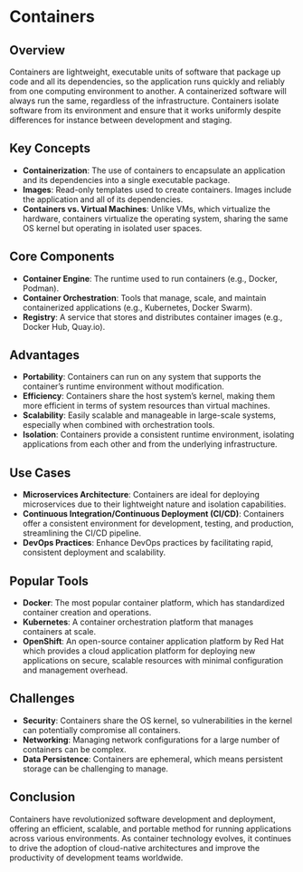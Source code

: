 # Containers

## Overview

Containers are lightweight, executable units of software that package up code and all its dependencies, so the application runs quickly and reliably from one computing environment to another. A containerized software will always run the same, regardless of the infrastructure. Containers isolate software from its environment and ensure that it works uniformly despite differences for instance between development and staging.

## Key Concepts

- **Containerization**: The use of containers to encapsulate an application and its dependencies into a single executable package.
- **Images**: Read-only templates used to create containers. Images include the application and all of its dependencies.
- **Containers vs. Virtual Machines**: Unlike VMs, which virtualize the hardware, containers virtualize the operating system, sharing the same OS kernel but operating in isolated user spaces.

## Core Components

- **Container Engine**: The runtime used to run containers (e.g., Docker, Podman).
- **Container Orchestration**: Tools that manage, scale, and maintain containerized applications (e.g., Kubernetes, Docker Swarm).
- **Registry**: A service that stores and distributes container images (e.g., Docker Hub, Quay.io).

## Advantages

- **Portability**: Containers can run on any system that supports the container’s runtime environment without modification.
- **Efficiency**: Containers share the host system’s kernel, making them more efficient in terms of system resources than virtual machines.
- **Scalability**: Easily scalable and manageable in large-scale systems, especially when combined with orchestration tools.
- **Isolation**: Containers provide a consistent runtime environment, isolating applications from each other and from the underlying infrastructure.

## Use Cases

- **Microservices Architecture**: Containers are ideal for deploying microservices due to their lightweight nature and isolation capabilities.
- **Continuous Integration/Continuous Deployment (CI/CD)**: Containers offer a consistent environment for development, testing, and production, streamlining the CI/CD pipeline.
- **DevOps Practices**: Enhance DevOps practices by facilitating rapid, consistent deployment and scalability.

## Popular Tools

- **Docker**: The most popular container platform, which has standardized container creation and operations.
- **Kubernetes**: A container orchestration platform that manages containers at scale.
- **OpenShift**: An open-source container application platform by Red Hat which provides a cloud application platform for deploying new applications on secure, scalable resources with minimal configuration and management overhead.

## Challenges

- **Security**: Containers share the OS kernel, so vulnerabilities in the kernel can potentially compromise all containers.
- **Networking**: Managing network configurations for a large number of containers can be complex.
- **Data Persistence**: Containers are ephemeral, which means persistent storage can be challenging to manage.

## Conclusion

Containers have revolutionized software development and deployment, offering an efficient, scalable, and portable method for running applications across various environments. As container technology evolves, it continues to drive the adoption of cloud-native architectures and improve the productivity of development teams worldwide.
